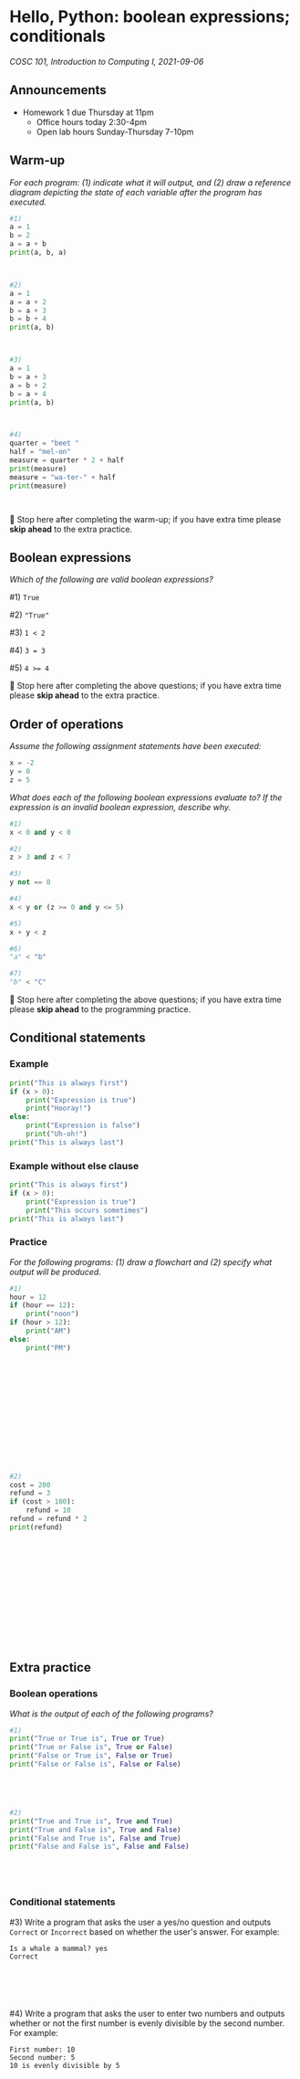 # Hello, Python: boolean expressions; conditionals
_COSC 101, Introduction to Computing I, 2021-09-06_

## Announcements
* Homework 1 due Thursday at 11pm
    * Office hours today 2:30-4pm
    * Open lab hours Sunday-Thursday 7-10pm

## Warm-up
_For each program: (1) indicate what it will output, and (2) draw a reference diagram depicting the state of each variable after the program has executed._


```python
#1)
a = 1
b = 2
a = a + b
print(a, b, a)
```

```


```


```python
#2)
a = 1
a = a + 2
b = a + 3
b = b + 4
print(a, b)
```

```


```


```python
#3)
a = 1
b = a + 3
a = b + 2
b = a + 4
print(a, b)
```

```


```


```python
#4)
quarter = "beet "
half = "mel-on"
measure = quarter * 2 + half
print(measure)
measure = "wa-ter-" + half
print(measure)
```

```


```
🛑 Stop here after completing the warm-up; if you have extra time please **skip ahead** to the extra practice.

## Boolean expressions

_Which of the following are valid boolean expressions?_

\#1) `True`

\#2) `"True"`

\#3) `1 < 2`

\#4) `3 = 3`

\#5) `4 >= 4`

🛑 Stop here after completing the above questions; if you have extra time please **skip ahead** to the extra practice.

## Order of operations

_Assume the following assignment statements have been executed:_


```python
x = -2
y = 0
z = 5
```

_What does each of the following boolean expressions evaluate to? If the expression is an invalid boolean expression, describe why._


```python
#1)
x < 0 and y < 0
```


```python
#2) 
z > 3 and z < 7
```


```python
#3)
y not == 0
```


```python
#4)
x < y or (z >= 0 and y <= 5)
```


```python
#5)
x + y < z
```


```python
#6)
"a" < "b"
```


```python
#7)
"b" < "C"
```

🛑 Stop here after completing the above questions; if you have extra time please **skip ahead** to the programming practice.

## Conditional statements

### Example
```Python
print("This is always first")
if (x > 0):
	print("Expression is true")
	print("Hooray!")
else:
	print("Expression is false")
	print("Uh-oh!")
print("This is always last")
```


### Example without else clause
```Python
print("This is always first")
if (x > 0):
	print("Expression is true")
	print("This occurs sometimes")
print("This is always last")
```

### Practice
_For the following programs: (1) draw a flowchart and (2) specify what output will be produced._


```python
#1)
hour = 12
if (hour == 12):
    print("noon")
if (hour > 12):
    print("AM")
else:
    print("PM")
```

```














```


```python
#2)
cost = 200
refund = 3
if (cost > 100):
    refund = 10
refund = refund * 2
print(refund)
```

```














```
<div style="page-break-after:always;"></div>

## Extra practice

### Boolean operations
_What is the output of each of the following programs?_


```python
#1)
print("True or True is", True or True)
print("True or False is", True or False)
print("False or True is", False or True)
print("False or False is", False or False)
```

```




```


```python
#2)
print("True and True is", True and True)
print("True and False is", True and False)
print("False and True is", False and True)
print("False and False is", False and False)
```

```




```

### Conditional statements

\#3) Write a program that asks the user a yes/no question and outputs `Correct` or `Incorrect` based on whether the user's answer. For example:
```
Is a whale a mammal? yes
Correct
```

```Python






```

\#4) Write a program that asks the user to enter two numbers and outputs whether or not the first number is evenly divisible by the second number. For example:
```
First number: 10
Second number: 5
10 is evenly divisible by 5
```

```Python






```
